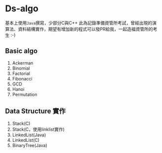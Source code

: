 # Ds-algo
基本上使用`Java`撰寫，少部分C與C++
此為記錄準備資管所考試，曾經出現的演算法、資料結構實作，期望有增加新的程式可以發PR給我，一起造福資管所的考生 :-)

## Basic algo
1. Ackerman   
2. Binomial   
3. Factorial  
4. Fibonacci   
5. GCD        
6. Hanoi       
7. Permutation

## Data Structure 實作
1. Stack(C)
2. Stack(C，使用linklist實作)
3. LinkedList(Java)
4. LinkedList(C)
5. BinaryTree(Java)

## 
